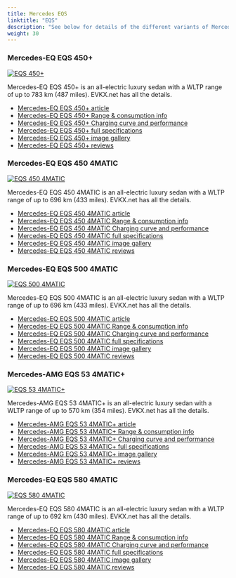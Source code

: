 ```yaml
---
title: Mercedes EQS
linktitle: "EQS"
description: "See below for details of the different variants of Mercedes EQS"
weight: 30
---
```

### Mercedes-EQ EQS 450+

<a href="/models/mercedes/eqs/eqs_450plus/"><img src="https://media.evkx.net/multimedia/models/mercedes/eqs/eqs_450plus/main_1_st.jpg" class="img-fluid" alt="EQS 450+" ></a>

Mercedes-EQ EQS 450+ is an all-electric luxury sedan with a WLTP range of up to 783 km (487 miles). EVKX.net has all the details. 

- [Mercedes-EQ EQS 450+ article](/models/mercedes/eqs/eqs_450plus/)
- [Mercedes-EQ EQS 450+ Range & consumption info](/models/mercedes/eqs/eqs_450plus/rangeandconsumption)
- [Mercedes-EQ EQS 450+ Charging curve and performance](/models/mercedes/eqs/eqs_450plus/chargingcurve)
- [Mercedes-EQ EQS 450+ full specifications](/models/mercedes/eqs/eqs_450plus/specifications)
- [Mercedes-EQ EQS 450+ image gallery](/models/mercedes/eqs/eqs_450plus/gallery)
- [Mercedes-EQ EQS 450+ reviews](/models/mercedes/eqs/eqs_450plus/reviews)

### Mercedes-EQ EQS 450 4MATIC

<a href="/models/mercedes/eqs/eqs_450_4matic/"><img src="https://media.evkx.net/multimedia/models/mercedes/eqs/eqs_450_4matic/main_1_st.jpg" class="img-fluid" alt="EQS 450 4MATIC" ></a>

Mercedes-EQ EQS 450 4MATIC is an all-electric luxury sedan with a WLTP range of up to 696 km (433 miles). EVKX.net has all the details. 

- [Mercedes-EQ EQS 450 4MATIC article](/models/mercedes/eqs/eqs_450_4matic/)
- [Mercedes-EQ EQS 450 4MATIC Range & consumption info](/models/mercedes/eqs/eqs_450_4matic/rangeandconsumption)
- [Mercedes-EQ EQS 450 4MATIC Charging curve and performance](/models/mercedes/eqs/eqs_450_4matic/chargingcurve)
- [Mercedes-EQ EQS 450 4MATIC full specifications](/models/mercedes/eqs/eqs_450_4matic/specifications)
- [Mercedes-EQ EQS 450 4MATIC image gallery](/models/mercedes/eqs/eqs_450_4matic/gallery)
- [Mercedes-EQ EQS 450 4MATIC reviews](/models/mercedes/eqs/eqs_450_4matic/reviews)

### Mercedes-EQ EQS 500 4MATIC

<a href="/models/mercedes/eqs/eqs_500_4matic/"><img src="https://media.evkx.net/multimedia/models/mercedes/eqs/eqs_500_4matic/main_1_st.jpg" class="img-fluid" alt="EQS 500 4MATIC" ></a>

Mercedes-EQ EQS 500 4MATIC is an all-electric luxury sedan with a WLTP range of up to 696 km (433 miles). EVKX.net has all the details. 

- [Mercedes-EQ EQS 500 4MATIC article](/models/mercedes/eqs/eqs_500_4matic/)
- [Mercedes-EQ EQS 500 4MATIC Range & consumption info](/models/mercedes/eqs/eqs_500_4matic/rangeandconsumption)
- [Mercedes-EQ EQS 500 4MATIC Charging curve and performance](/models/mercedes/eqs/eqs_500_4matic/chargingcurve)
- [Mercedes-EQ EQS 500 4MATIC full specifications](/models/mercedes/eqs/eqs_500_4matic/specifications)
- [Mercedes-EQ EQS 500 4MATIC image gallery](/models/mercedes/eqs/eqs_500_4matic/gallery)
- [Mercedes-EQ EQS 500 4MATIC reviews](/models/mercedes/eqs/eqs_500_4matic/reviews)

### Mercedes-AMG EQS 53 4MATIC+

<a href="/models/mercedes/eqs/eqs_53_4maticplus/"><img src="https://media.evkx.net/multimedia/models/mercedes/eqs/eqs_53_4maticplus/main_1_st.jpg" class="img-fluid" alt="EQS 53 4MATIC+" ></a>

Mercedes-AMG EQS 53 4MATIC+ is an all-electric luxury sedan with a WLTP range of up to 570 km (354 miles). EVKX.net has all the details. 

- [Mercedes-AMG EQS 53 4MATIC+ article](/models/mercedes/eqs/eqs_53_4maticplus/)
- [Mercedes-AMG EQS 53 4MATIC+ Range & consumption info](/models/mercedes/eqs/eqs_53_4maticplus/rangeandconsumption)
- [Mercedes-AMG EQS 53 4MATIC+ Charging curve and performance](/models/mercedes/eqs/eqs_53_4maticplus/chargingcurve)
- [Mercedes-AMG EQS 53 4MATIC+ full specifications](/models/mercedes/eqs/eqs_53_4maticplus/specifications)
- [Mercedes-AMG EQS 53 4MATIC+ image gallery](/models/mercedes/eqs/eqs_53_4maticplus/gallery)
- [Mercedes-AMG EQS 53 4MATIC+ reviews](/models/mercedes/eqs/eqs_53_4maticplus/reviews)

### Mercedes-EQ EQS 580 4MATIC

<a href="/models/mercedes/eqs/eqs_580_4matic/"><img src="https://media.evkx.net/multimedia/models/mercedes/eqs/eqs_580_4matic/main_1_st.jpg" class="img-fluid" alt="EQS 580 4MATIC" ></a>

Mercedes-EQ EQS 580 4MATIC is an all-electric luxury sedan with a WLTP range of up to 692 km (430 miles). EVKX.net has all the details. 

- [Mercedes-EQ EQS 580 4MATIC article](/models/mercedes/eqs/eqs_580_4matic/)
- [Mercedes-EQ EQS 580 4MATIC Range & consumption info](/models/mercedes/eqs/eqs_580_4matic/rangeandconsumption)
- [Mercedes-EQ EQS 580 4MATIC Charging curve and performance](/models/mercedes/eqs/eqs_580_4matic/chargingcurve)
- [Mercedes-EQ EQS 580 4MATIC full specifications](/models/mercedes/eqs/eqs_580_4matic/specifications)
- [Mercedes-EQ EQS 580 4MATIC image gallery](/models/mercedes/eqs/eqs_580_4matic/gallery)
- [Mercedes-EQ EQS 580 4MATIC reviews](/models/mercedes/eqs/eqs_580_4matic/reviews)

